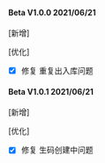 #### Beta V1.0.0 2021/06/21
[新增]


[优化]
- [X] 修复 重复出入库问题

#### Beta V1.0.1 2021/06/21
[新增]


[优化]
- [X] 修复 生码创建中问题